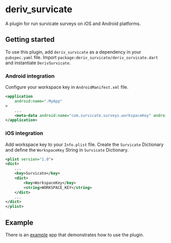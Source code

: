 # deriv_survicate

A plugin for run survicate surveys on iOS and Android platforms.

## Getting started

To use this plugin, add `deriv_survicate` as a dependency in your `pubspec.yaml` file. Import `package:deriv_survicate/deriv_survicate.dart` and instantiate `DerivSurvicate`.

### Android integration

Configure your workspace key in `AndroidManifest.xml` file.

```xml
<application
    android:name=".MyApp"
>
    ...
    <meta-data android:name="com.survicate.surveys.workspaceKey" android:value="WORKSPACE_KEY"/>
</application>
```

### iOS integration

Add workspace key to your `Info.plist` file. Create the `Survicate` Dictionary and define the `WorkspaceKey` String in `Survicate` Dictionary.

```xml
<plist version="1.0">
<dict>
	...
	<key>Survicate</key>
	<dict>
	    <key>WorkspaceKey</key>
	    <string>WORKSPACE_KEY</string>
	</dict>
	...
</dict>
</plist>
```

## Example

There is an [example](./example) app that demonstrates how to use the plugin.
